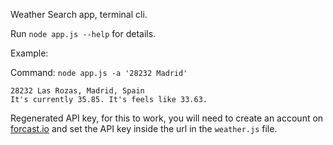 Weather Search app, terminal cli.

Run `node app.js --help` for details.

Example:

Command: `node app.js -a '28232 Madrid'`

```
28232 Las Rozas, Madrid, Spain
It's currently 35.85. It's feels like 33.63.
```

Regenerated API key, for this to work, you will need to create an account on [forcast.io](developer.forecast.io/register) and set the API key inside the url in the `weather.js` file.
